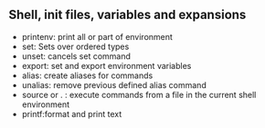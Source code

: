 Shell, init files, variables and expansions
---
+ printenv: print all or part of environment 
+ set: Sets over ordered types
+ unset: cancels set command
+ export: set and export environment variables
+ alias: create aliases for commands
+ unalias: remove previous defined alias command
+ source or . : execute commands from a file in the current shell environment
+ printf:format and print text

